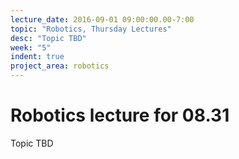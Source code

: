 ```yaml
---
lecture_date: 2016-09-01 09:00:00.00-7:00
topic: "Robotics, Thursday Lectures"
desc: "Topic TBD"
week: "5"
indent: true
project_area: robotics
---
```


# Robotics lecture for 08.31

Topic TBD

